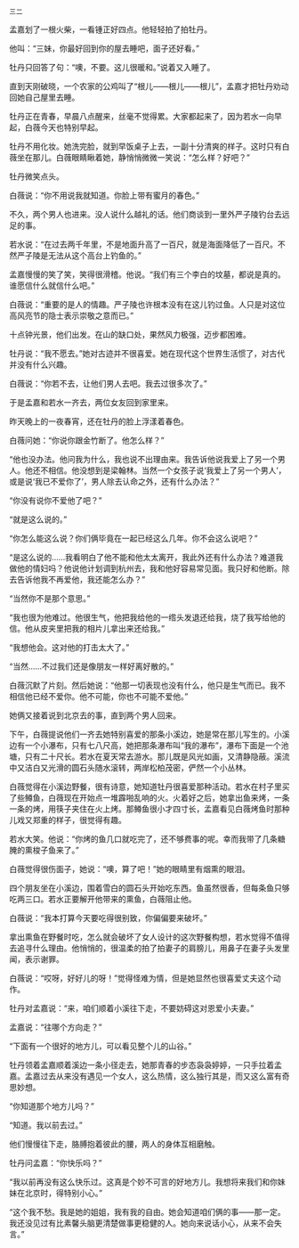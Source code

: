    三二 

   孟嘉划了一根火柴，一看锺正好四点。他轻轻拍了拍牡丹。

   他叫：“三妹，你最好回到你的屋去睡吧，面子还好看。”

   牡丹只回答了句：“噢，不要。这儿很暖和。”说着又入睡了。

   直到天刚破晓，一个农家的公鸡叫了“根儿——根儿——根儿”，孟嘉才把牡丹劝动回她自己屋里去睡。

   牡丹正在青春，早晨八点醒来，丝毫不觉得累。大家都起来了，因为若水一向早起，白薇今天也特别早起。

   牡丹不用化妆。她洗完脸，就到早饭桌子上去，一副十分清爽的样子。这时只有白薇坐在那儿。白薇眼睛瞅着她，静悄悄微微一笑说：“怎么样？好吧？”

   牡丹微笑点头。

   白薇说：“你不用说我就知道。你脸上带有蜜月的春色。”

   不久，两个男人也进来。没人说什么越礼的话。他们商谈到一里外严子陵钓台去远足的事。

   若水说：“在过去两千年里，不是地面升高了一百尺，就是海面降低了一百尺。不然严子陵是无法从这个高台上钓鱼的。”

   孟嘉慢慢的笑了笑，笑得很滑稽。他说。“我们有三个李白的坟墓，都说是真的。谁愿信什么就信什么吧。”

   白薇说：“重要的是人的情趣。严子陵也许根本没有在这儿钓过鱼。人只是对这位高风亮节的隐士表示崇敬之意而已。”

   十点钟光景，他们出发。在山的缺口处，果然风力极强，迈步都困难。

   牡丹说：“我不愿去。”她对古迹并不很喜爱。她在现代这个世界生活惯了，对古代并没有什么兴趣。

   白薇说：“你若不去，让他们男人去吧。我去过很多次了。”

   于是孟嘉和若水一齐去，两位女友回到家里来。

   昨天晚上的一夜春宵，还在牡丹的脸上浮漾着春色。

   白薇问她：“你说你跟金竹断了。他怎么样？”

   “他也没办法。他问我为什么，我也说不出理由来。我告诉他说我爱上了另一个男人。他还不相信。他没想到是梁翰林。当然一个女孩子说‘我爱上了另一个男人’，或是说‘我已不爱你了’，男人除去认命之外，还有什么办法？”

   “你没有说你不爱他了吧？”

   “就是这么说的。”

   “你怎么能这么说？你们俩毕竟在一起已经这么几年。你不会这么说吧？”

   “是这么说的……我看明白了他不能和他太太离开，我此外还有什么办法？难道我做他的情妇吗？他说他计划调到杭州去，我和他好容易常见面。我只好和他断。除去告诉他我不再爱他，我还能怎么办？”

   “当然你不是那个意思。”

   “我也很为他难过。他很生气，他把我给他的一绺头发退还给我，烧了我写给他的信。他从皮夹里把我的相片儿拿出来还给我。”

   “我想他会。这对他的打击太大了。”

   “当然……不过我们还是像朋友一样好离好散的。”

   白薇沉默了片刻。然后她说：“他那一切表现也没有什么，他只是生气而已。我不相信他已经不爱你。他不可能，你也不可能不爱他。”

   她俩又接着说到北京去的事，直到两个男人回来。

   下午，白薇提说他们一齐去她特别喜爱的那条小溪边，她是常在那儿写生的。小溪边有一个小瀑布，只有七八尺高，她把那条瀑布叫“我的瀑布”，瀑布下面是一个池塘，只有二十尺长。若水在夏天常去游水。那儿既是风光如画，又清静隐蔽。溪流中又洁白又光滑的圆石头随水滚转，两岸松柏茂密，俨然一个小丛林。

   白薇觉得在小溪边野餐，很有诗意，她知道牡丹很喜爱那种活动。若水在村子里买了些鳟鱼，白薇现在开始点一堆霹啪乱响的火。火着好之后，她拿出鱼来烤，一条一条的烤，用筷子夹住在火上烤。那鳟鱼很小才四寸长，孟嘉看见白薇烤鱼时那种儿戏又郑重的样子，很觉得有趣。

   若水大笑。他说：“你烤的鱼几口就吃完了，还不够费事的呢。幸而我带了几条糖腌的熏梭子鱼来了。”

   白薇觉得很伤面子，她说：“噢，算了吧！”她的眼睛里有烟熏的眼泪。

   四个朋友坐在小溪边，围着雪白的圆石头开始吃东西。鱼虽然很香，但每条鱼只够吃两三口。若水正要解开他带来的熏鱼，白薇阻止他。

   白薇说：“我本打算今天要吃得很别致，你偏偏要来破坏。”

   拿出熏鱼在野餐时吃，怎么就会破坏了女人设计的这次野餐构想，若水觉得不值得去追寻什么理由。他悄悄的，很温柔的拍了拍妻子的肩膀儿，用鼻子在妻子头发里闻，表示谢罪。

   白薇说：“哎呀，好好儿的呀！”觉得怪难为情，但是她显然也很喜爱丈夫这个动作。

   牡丹对孟嘉说：“来，咱们顺着小溪往下走，不要妨碍这对恩爱小夫妻。”

   孟嘉说：“往哪个方向走？”

   “下面有一个很好的地方儿，可以看见整个儿的山谷。”

   牡丹领着孟嘉顺着溪边一条小径走去，她那青春的步态袅袅婷婷，一只手拉着孟嘉。孟嘉过去从来没有遇见一个女人，这么热情，这么独行其是，而又这么富有奇思妙想。

   “你知道那个地方儿吗？”

   “知道。我以前去过。”

   他们慢慢往下走，胳膊抱着彼此的腰，两人的身体互相磨触。

   牡丹问孟嘉：“你快乐吗？”

   “我以前再没有这么快乐过。这真是个妙不可言的好地方儿。我想将来我们和你妹妹在北京时，得特别小心。”

   “这个我不愁。我是她的姐姐，我有我的自由。她会知道咱们俩的事——那一定。我还没见过有比素馨头脑更清楚做事更稳健的人。她向来说话小心，从来不会失言。”

